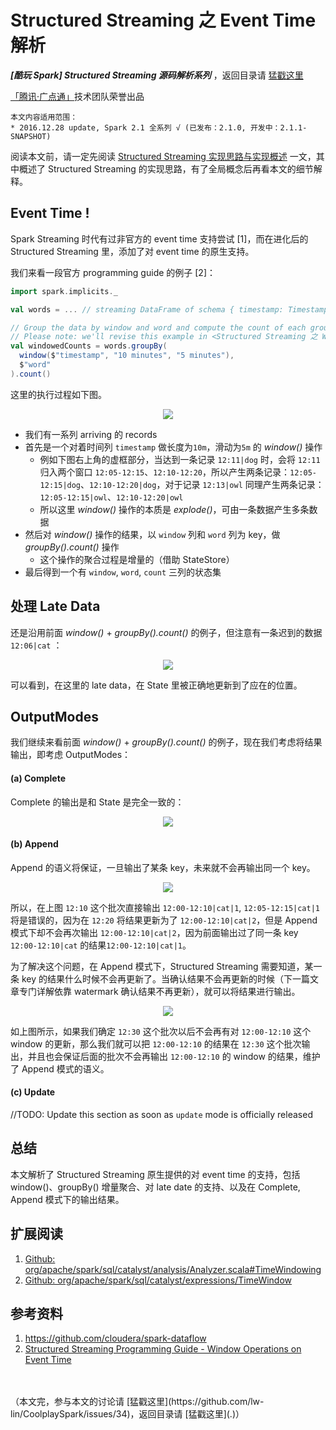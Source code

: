 # Structured Streaming 之 Event Time 解析 #

***[酷玩 Spark] Structured Streaming 源码解析系列*** ，返回目录请 [猛戳这里](.)

[「腾讯·广点通」](http://e.qq.com)技术团队荣誉出品

```
本文内容适用范围：
* 2016.12.28 update, Spark 2.1 全系列 √ (已发布：2.1.0, 开发中：2.1.1-SNAPSHOT)
```



阅读本文前，请一定先阅读 [Structured Streaming 实现思路与实现概述](1.1%20Structured%20Streaming%20实现思路与实现概述.md) 一文，其中概述了 Structured Streaming 的实现思路，有了全局概念后再看本文的细节解释。

## Event Time !

Spark Streaming 时代有过非官方的 event time 支持尝试 [1]，而在进化后的 Structured Streaming 里，添加了对 event time 的原生支持。

我们来看一段官方 programming guide 的例子 [2]：

```scala
import spark.implicits._

val words = ... // streaming DataFrame of schema { timestamp: Timestamp, word: String }

// Group the data by window and word and compute the count of each group
// Please note: we'll revise this example in <Structured Streaming 之 Watermark 解析>
val windowedCounts = words.groupBy(
  window($"timestamp", "10 minutes", "5 minutes"),
  $"word"
).count()
```

这里的执行过程如下图。

<p align="center"><img src="4.imgs/100.png"></p>

- 我们有一系列 arriving 的 records
- 首先是一个对着时间列 `timestamp` 做长度为`10m`，滑动为`5m` 的 *window()* 操作
  - 例如下图右上角的虚框部分，当达到一条记录 `12:11|dog` 时，会将 `12:11` 归入两个窗口 `12:05-12:15`、`12:10-12:20`，所以产生两条记录：`12:05-12:15|dog`、`12:10-12:20|dog`，对于记录 `12:13|owl` 同理产生两条记录：`12:05-12:15|owl`、`12:10-12:20|owl`
  - 所以这里 *window()* 操作的本质是 *explode()*，可由一条数据产生多条数据
- 然后对 *window()* 操作的结果，以 `window` 列和 `word` 列为 key，做 *groupBy().count()* 操作
  - 这个操作的聚合过程是增量的（借助 StateStore）
- 最后得到一个有 `window`, `word`, `count` 三列的状态集

## 处理 Late Data

还是沿用前面 *window()* + *groupBy().count()* 的例子，但注意有一条迟到的数据 `12:06|cat` ：

<p align="center"><img src="4.imgs/150.png"></p>

可以看到，在这里的 late data，在 State 里被正确地更新到了应在的位置。

## OutputModes

我们继续来看前面 *window()* + *groupBy().count()* 的例子，现在我们考虑将结果输出，即考虑 OutputModes：

#### (a) Complete

Complete 的输出是和 State 是完全一致的：

<p align="center"><img src="4.imgs/200.png"></p>

#### (b) Append

Append 的语义将保证，一旦输出了某条 key，未来就不会再输出同一个 key。

<p align="center"><img src="4.imgs/210.png"></p>

所以，在上图 `12:10` 这个批次直接输出 `12:00-12:10|cat|1`, `12:05-12:15|cat|1` 将是错误的，因为在 `12:20` 将结果更新为了 `12:00-12:10|cat|2`，但是 Append 模式下却不会再次输出 `12:00-12:10|cat|2`，因为前面输出过了同一条 key `12:00-12:10|cat` 的结果`12:00-12:10|cat|1`。

为了解决这个问题，在 Append 模式下，Structured Streaming 需要知道，某一条 key 的结果什么时候不会再更新了。当确认结果不会再更新的时候（下一篇文章专门详解依靠 watermark 确认结果不再更新），就可以将结果进行输出。

<p align="center"><img src="4.imgs/220.png"></p>

如上图所示，如果我们确定 `12:30` 这个批次以后不会再有对 `12:00-12:10` 这个 window 的更新，那么我们就可以把 `12:00-12:10` 的结果在 `12:30` 这个批次输出，并且也会保证后面的批次不会再输出 `12:00-12:10` 的 window 的结果，维护了 Append 模式的语义。

#### (c) Update

//TODO: Update this section as soon as `update` mode is officially released

## 总结

本文解析了 Structured Streaming 原生提供的对 event time 的支持，包括 window()、groupBy() 增量聚合、对 late date 的支持、以及在 Complete, Append 模式下的输出结果。

## 扩展阅读

1. [Github: org/apache/spark/sql/catalyst/analysis/Analyzer.scala#TimeWindowing](https://github.com/apache/spark/blob/branch-2.1/sql/catalyst/src/main/scala/org/apache/spark/sql/catalyst/analysis/Analyzer.scala#L2223)
2. [Github: org/apache/spark/sql/catalyst/expressions/TimeWindow](https://github.com/apache/spark/blob/master/sql/catalyst/src/main/scala/org/apache/spark/sql/catalyst/expressions/TimeWindow.scala)

## 参考资料

1. https://github.com/cloudera/spark-dataflow
2. [Structured Streaming Programming Guide - Window Operations on Event Time](http://spark.apache.org/docs/latest/structured-streaming-programming-guide.html#window-operations-on-event-time)

<br/>
<br/>
（本文完，参与本文的讨论请 [猛戳这里](https://github.com/lw-lin/CoolplaySpark/issues/34)，返回目录请 [猛戳这里](.)）
